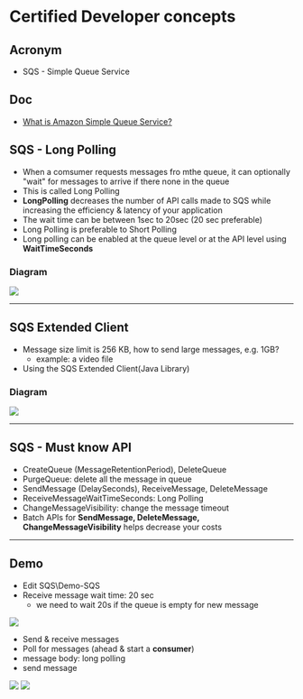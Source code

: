 # Certified Developer concepts

## Acronym
* SQS - Simple Queue Service

## Doc
* [What is Amazon Simple Queue Service?](https://docs.aws.amazon.com/AWSSimpleQueueService/latest/SQSDeveloperGuide/welcome.html)

## SQS - Long Polling
* When a comsumer requests messages fro mthe queue, it can optionally "wait" for messages to arrive if there
  none in the queue
* This is called Long Polling
* **LongPolling** decreases the number of API calls made to SQS while increasing the efficiency & latency
  of your application
* The wait time can be between 1sec to 20sec (20 sec preferable)
* Long Polling is preferable to Short Polling
* Long polling can be enabled at the queue level or at the API level using **WaitTimeSeconds**

### Diagram
[<img src="https://i.imgur.com/dp2yP4x.png">](https://i.imgur.com/dp2yP4x.png)

---

## SQS Extended Client
* Message size limit is 256 KB, how to send large messages, e.g. 1GB?
    * example: a video file
* Using the SQS Extended Client(Java Library)

### Diagram
[<img src="https://i.imgur.com/lRr8ayx.png">](https://i.imgur.com/lRr8ayx.png)

---

## SQS - Must know API
* CreateQueue (MessageRetentionPeriod), DeleteQueue
* PurgeQueue: delete all the message in queue
* SendMessage (DelaySeconds), ReceiveMessage, DeleteMessage
* ReceiveMessageWaitTimeSeconds: Long Polling
* ChangeMessageVisibility: change the message timeout
* Batch APIs for **SendMessage, DeleteMessage, ChangeMessageVisibility** helps decrease your costs

---

## Demo
* Edit SQS\Demo-SQS
* Receive message wait time: 20 sec
    * we need to wait 20s if the queue is empty for new message

[<img src="https://i.imgur.com/UthwyCp.png">](https://i.imgur.com/UthwyCp.png)

* Send & receive messages
* Poll for messages (ahead & start a **consumer**)
* message body: long polling
* send message

[<img src="https://i.imgur.com/ZuXXaOE.png">](https://i.imgur.com/ZuXXaOE.png)
[<img src="https://i.imgur.com/xUr2ei8.png">](https://i.imgur.com/xUr2ei8.png)

